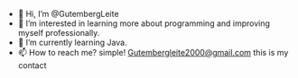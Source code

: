 - 👋 Hi, I’m @GutembergLeite
- 👀 I’m interested in learning more about programming and improving myself professionally.
- 🌱 I’m currently learning Java.
- 📫 How to reach me? simple! Gutembergleite2000@gmail.com this is my contact

